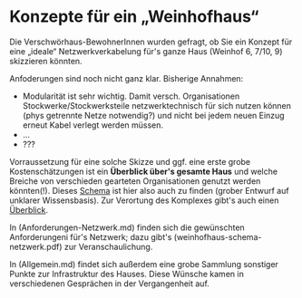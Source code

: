 # Konzepte für ein „Weinhofhaus“

Die Verschwörhaus-BewohnerInnen wurden gefragt, ob Sie ein Konzept für eine „ideale“ Netzwerkverkabelung für's ganze Haus (Weinhof 6, 7/10, 9) skizzieren könnten.

Anfoderungen sind noch nicht ganz klar. Bisherige Annahmen:
* Modularität ist sehr wichtig. Damit versch. Organisationen Stockwerke/Stockwerksteile netzwerktechnisch für sich nutzen können (phys getrennte Netze notwendig?) und nicht bei jedem neuen Einzug erneut Kabel verlegt werden müssen.
* ...
* ???

Vorraussetzung für eine solche Skizze und ggf. eine erste grobe Kostenschätzungen ist ein **Überblick über's gesamte Haus** und welche Breiche von verschieden gearteten Organisationen genutzt werden könnten(!).
Dieses [Schema](weinhofhaus-schema.pdf) ist hier also auch zu finden (grober Entwurf auf unklarer Wissensbasis).
Zur Verortung des Komplexes gibt's auch einen [Überblick](weinhofhaus-ueberblick.pdf).

In (Anforderungen-Netzwerk.md) finden sich die gewünschten Anforderungeni für's Netzwerk; dazu gibt's (weinhofhaus-schema-netzwerk.pdf) zur Veranschaulichung.

In (Allgemein.md) findet sich außerdem eine grobe Sammlung sonstiger Punkte zur Infrastruktur des Hauses. Diese Wünsche kamen in verschiedenen Gesprächen in der Vergangenheit auf.
